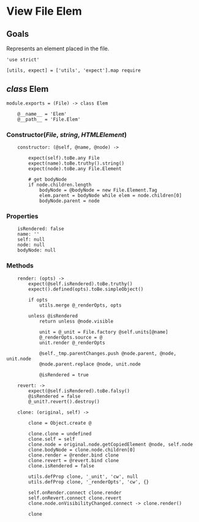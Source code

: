 View File Elem
==============

Goals
-----

Represents an element placed in the file.

	'use strict'

	[utils, expect] = ['utils', 'expect'].map require

*class* Elem
------------

	module.exports = (File) -> class Elem

		@__name__ = 'Elem'
		@__path__ = 'File.Elem'

### Constructor(*File*, *string*, *HTMLElement*)

		constructor: (@self, @name, @node) ->

			expect(self).toBe.any File
			expect(name).toBe.truthy().string()
			expect(node).toBe.any File.Element

			# get bodyNode
			if node.children.length
				bodyNode = @bodyNode = new File.Element.Tag
				elem.parent = bodyNode while elem = node.children[0]
				bodyNode.parent = node

### Properties

		isRendered: false
		name: ''
		self: null
		node: null
		bodyNode: null

### Methods

		render: (opts) ->
			expect(@self.isRendered).toBe.truthy()
			expect().defined(opts).toBe.simpleObject()

			if opts
				utils.merge @_renderOpts, opts

			unless @isRendered
				return unless @node.visible

				unit = @_unit = File.factory @self.units[@name]
				@_renderOpts.source = @
				unit.render @_renderOpts

				@self._tmp.parentChanges.push @node.parent, @node, unit.node
				@node.parent.replace @node, unit.node

				@isRendered = true

		revert: ->
			expect(@self.isRendered).toBe.falsy()
			@isRendered = false
			@_unit?.revert().destroy()

		clone: (original, self) ->

			clone = Object.create @

			clone.clone = undefined
			clone.self = self
			clone.node = original.node.getCopiedElement @node, self.node
			clone.bodyNode = clone.node.children[0]
			clone.render = @render.bind clone
			clone.revert = @revert.bind clone
			clone.isRendered = false

			utils.defProp clone, '_unit', 'cw', null
			utils.defProp clone, '_renderOpts', 'cw', {}

			self.onRender.connect clone.render
			self.onRevert.connect clone.revert
			clone.node.onVisibilityChanged.connect -> clone.render()

			clone